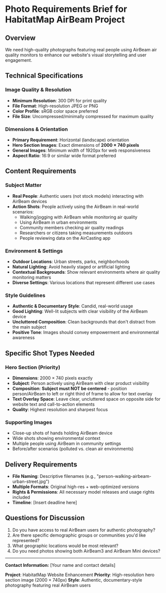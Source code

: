# Photo Requirements Brief for HabitatMap AirBeam Project

## Overview

We need high-quality photographs featuring real people using AirBeam air quality monitors to enhance our website's visual storytelling and user engagement.

## Technical Specifications

### Image Quality & Resolution

- **Minimum Resolution**: 300 DPI for print quality
- **File Format**: High-resolution JPEG or PNG
- **Color Profile**: sRGB color space preferred
- **File Size**: Uncompressed/minimally compressed for maximum quality

### Dimensions & Orientation

- **Primary Requirement**: Horizontal (landscape) orientation
- **Hero Section Images**: Exact dimensions of **2000 × 740 pixels**
- **General Images**: Minimum width of 1920px for web responsiveness
- **Aspect Ratio**: 16:9 or similar wide format preferred

## Content Requirements

### Subject Matter

- **Real People**: Authentic users (not stock models) interacting with AirBeam devices
- **Action Shots**: People actively using the AirBeam in real-world scenarios:
  - Walking/jogging with AirBeam while monitoring air quality
  - Using AirBeam in urban environments
  - Community members checking air quality readings
  - Researchers or citizens taking measurements outdoors
  - People reviewing data on the AirCasting app

### Environment & Settings

- **Outdoor Locations**: Urban streets, parks, neighborhoods
- **Natural Lighting**: Avoid heavily staged or artificial lighting
- **Contextual Backgrounds**: Show relevant environments where air quality monitoring matters
- **Diverse Settings**: Various locations that represent different use cases

### Style Guidelines

- **Authentic & Documentary Style**: Candid, real-world usage
- **Good Lighting**: Well-lit subjects with clear visibility of the AirBeam device
- **Uncluttered Composition**: Clean backgrounds that don't distract from the main subject
- **Positive Tone**: Images should convey empowerment and environmental awareness

## Specific Shot Types Needed

### Hero Section (Priority)

- **Dimensions**: 2000 × 740 pixels exactly
- **Subject**: Person actively using AirBeam with clear product visibility
- **Composition**: **Subject must NOT be centered** - position person/AirBeam to left or right third of frame to allow for text overlay
- **Text Overlay Space**: Leave clear, uncluttered space on opposite side for website text and call-to-action elements
- **Quality**: Highest resolution and sharpest focus

### Supporting Images

- Close-up shots of hands holding AirBeam device
- Wide shots showing environmental context
- Multiple people using AirBeam in community settings
- Before/after scenarios (polluted vs. clean air environments)

## Delivery Requirements

- **File Naming**: Descriptive filenames (e.g., "person-walking-airbeam-urban-street.jpg")
- **Multiple Formats**: Original high-res + web-optimized versions
- **Rights & Permissions**: All necessary model releases and usage rights included
- **Timeline**: [Insert deadline here]

## Questions for Discussion

1. Do you have access to real AirBeam users for authentic photography?
2. Are there specific demographic groups or communities you'd like represented?
3. What geographic locations would be most relevant?
4. Do you need photos showing both AirBeam3 and AirBeam Mini devices?

---

**Contact Information:**
[Your name and contact details]

**Project**: HabitatMap Website Enhancement
**Priority**: High-resolution hero section image (2000 × 740px)
**Style**: Authentic, documentary-style photography featuring real AirBeam users
